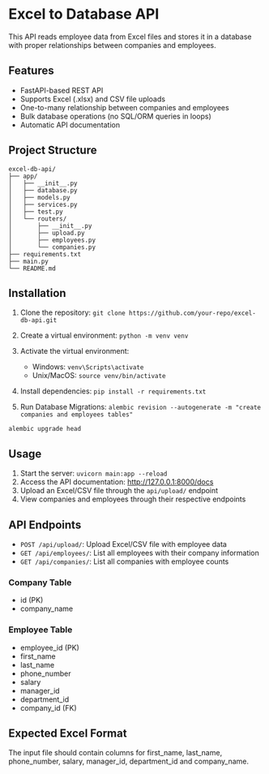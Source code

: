 
# Excel to Database API

This API reads employee data from Excel files and stores it in a database with proper relationships between companies and employees.

## Features

- FastAPI-based REST API
- Supports Excel (.xlsx) and CSV file uploads
- One-to-many relationship between companies and employees
- Bulk database operations (no SQL/ORM queries in loops)
- Automatic API documentation

## Project Structure

```
excel-db-api/
├── app/
│   ├── __init__.py
│   ├── database.py
│   ├── models.py
│   ├── services.py
│   ├── test.py
│   └── routers/
│       ├── __init__.py
│       ├── upload.py
│       ├── employees.py
│       └── companies.py
├── requirements.txt
├── main.py
└── README.md

```

## Installation

1. Clone the repository: 
`git clone https://github.com/your-repo/excel-db-api.git`

2. Create a virtual environment: 
`python -m venv venv`

3. Activate the virtual environment:
   - Windows: `venv\Scripts\activate`
   - Unix/MacOS: `source venv/bin/activate`
4. Install dependencies: `pip install -r requirements.txt`
5. Run Database Migrations:
    `alembic revision --autogenerate -m "create companies and employees tables"`

    
`alembic upgrade head`
## Usage

1. Start the server: `uvicorn main:app --reload`
2. Access the API documentation: http://127.0.0.1:8000/docs
3. Upload an Excel/CSV file through the `api/upload/` endpoint
4. View companies and employees through their respective endpoints

## API Endpoints

- `POST /api/upload/`: Upload Excel/CSV file with employee data
- `GET /api/employees/`: List all employees with their company information
- `GET /api/companies/`: List all companies with employee counts

### Company Table
- id (PK)
- company_name

### Employee Table
- employee_id (PK)
- first_name
- last_name
- phone_number
- salary
- manager_id
- department_id
- company_id (FK)

## Expected Excel Format

The input file should contain columns for first_name, last_name, phone_number, salary, manager_id, department_id and company_name.